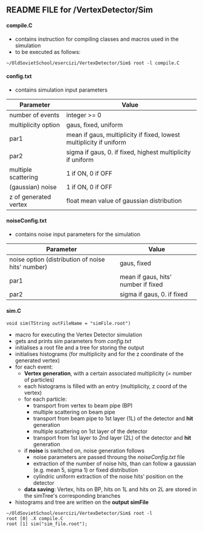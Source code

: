 ## README FILE for /VertexDetector/Sim


#### compile.C
- contains instruction for compiling classes and macros used in the simulation
- to be executed as follows:
```
~/OldSovietSchool/esercizi/VertexDetector/Sim$ root -l compile.C
```

#### config.txt
- contains simulation input parameters

Parameter | Value
------------ | -------------
number of events | integer >= 0
multiplicity option | gaus, fixed, uniform
par1 | mean if gaus, multiplicity if fixed, lowest multiplicity if uniform
par2 | sigma if gaus, 0. if fixed, highest multiplicity if uniform
multiple scattering | 1 if ON, 0 if OFF
(gaussian) noise | 1 if ON, 0 if OFF
z of generated vertex | float mean value of gaussian distribution


#### noiseConfig.txt
- contains noise input parameters for the simulation

Parameter | Value
------------ | -------------
noise option (distribution of noise hits' number) | gaus, fixed
par1 | mean if gaus, hits' number if fixed
par2 | sigma if gaus, 0. if fixed


#### sim.C
```
void sim(TString outFileName = "simFile.root")
```
- macro for executing the Vertex Detector simulation
- gets and prints sim parameters from *config.txt*
- initialises a root file and a tree for storing the output
- initialises histograms (for multiplicity and for the z coordinate of the generated vertex)
- for each event:
    - **Vertex generation**, with a certain associated multiplicity (= number of particles)
    - each histograms is filled with an entry (multiplicity, z coord of the vertex)
    - for each particle:
        - transport from vertex to beam pipe (BP)
        - multiple scattering on beam pipe
        - transport from beam pipe to 1st layer (1L) of the detector and **hit** generation
        - multiple scattering on 1st layer of the detector
        - transport from 1st layer to 2nd layer (2L) of the detector and **hit** generation
    - if **noise** is switched on, noise generation follows
        - noise parameters are passed throung the *noiseConfig.txt* file
        - extraction of the number of noise hits, than can follow a gaussian (e.g. mean 5, sigma 1) or fixed distribution
        - cylindric uniform extraction of the noise hits' position on the detector
    - **data saving**: Vertex, hits on BP, hits on 1L and hits on 2L are stored in the simTree's corresponding branches
- histograms and tree are written on the **output simFile**
```
~/OldSovietSchool/esercizi/VertexDetector/Sim$ root -l
root [0] .X compile.C
root [1] sim("sim_file.root");
```
